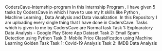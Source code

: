 CodersCave-Internship-program In this Internship Program . I have given 5 tasks by CodersCave in which I have to use my It skills like Python ,
Machine Learning , Data Analysis and Data visualization. In this Repository I am uploading every single thing that I have done in CodersCave.
Tasks which is given to me by CodersCave are
               Normal task
Task 1: Exploaratory Data Analysis - Google Play Store App Dataset
Task 2: Email Spam Detection using Python
Task 3: Mobile Price Classification using Machine Learning
               Golden Task
Task 1: Covid-19 Analysis
Task 2: IMDB Data Analysis

